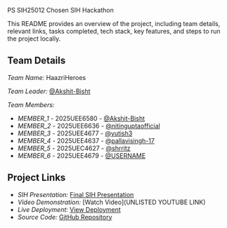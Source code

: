  PS SIH25012 Chosen SIH Hackathon

This README provides an overview of the project, including team details, relevant links, tasks completed, tech stack, key features, and steps to run the project locally.

## Team Details

*Team Name:* HaazriHeroes 

*Team Leader:* [@Akshit-Bisht](https://github.com/Akshit-Bisht)

*Team Members:*

- *MEMBER_1* - 2025UEE6580 - [@Akshit-Bisht](https://github.com/Akshit-Bisht)
- *MEMBER_2* - 2025UEE6636 - [@nitinguptaofficial](https://github.com/nitinguptaofficial)
- *MEMBER_3* - 2025UEE4677 - [@yutish3](https://github.com/yutish3)
- *MEMBER_4* - 2025UEE4637 - [@pallavisingh-17](https://github.com/pallavisingh-17)
- *MEMBER_5* - 2025UEC4627 - [@shrritz](https://github.com/shrritz)
- *MEMBER_6* - 2025UEE4679 - [@USERNAME](https://github.com/USERNAME)

## Project Links

- *SIH Presentation:* [Final SIH Presentation](https://github.com/nitinguptaofficial/SIH_2025_INTERNAL_ROUND/blob/main/files/Internal_PPT_HaazriHeros.pdf)
- *Video Demonstration:* [Watch Video](UNLISTED YOUTUBE LINK)
- *Live Deployment:* [View Deployment](https://drive.google.com/file/d/1kBh6qYGiCao6SWpSuzdiooGkeyXE_9eo/view?usp=drivesdk)
- *Source Code:* [GitHub Repository](https://github.com/nitinguptaofficial/SIH_2025_INTERNAL_ROUND)